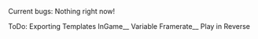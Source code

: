 Current bugs:
Nothing right now!

ToDo:
Exporting Templates InGame__
Variable Framerate__
Play in Reverse